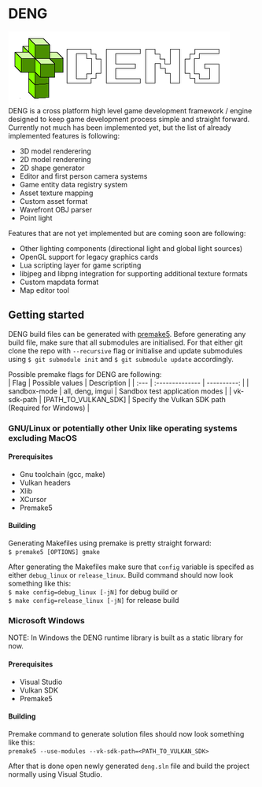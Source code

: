 # DENG

![logo](logo/logo_full.png)  
DENG is a cross platform high level game development framework / engine designed to keep game development process
simple and straight forward. Currently not much has been implemented yet, but the list of already implemented 
features is following: 
* 3D model renderering  
* 2D model renderering  
* 2D shape generator  
* Editor and first person camera systems  
* Game entity data registry system  
* Asset texture mapping  
* Custom asset format  
* Wavefront OBJ parser
* Point light

Features that are not yet implemented but are coming soon are following:  
* Other lighting components (directional light and global light sources)  
* OpenGL support for legacy graphics cards  
* Lua scripting layer for game scripting  
* libjpeg and libpng integration for supporting additional texture formats  
* Custom mapdata format  
* Map editor tool  


## Getting started
DENG build files can be generated with [premake5](https://github.com/premake/premake-core). Before generating any
build file, make sure that all submodules are initialised. For that either git clone the repo with `--recursive` flag or
initialise and update submodules using `$ git submodule init` and `$ git submodule update` accordingly.

Possible premake flags for DENG are following:  
| Flag          | Possible values       | Description                                                                   |
| :---          | :--------------       | ----------:                                                                   |
| sandbox-mode  | all, deng, imgui      | Sandbox test application modes                                                |
| vk-sdk-path   | [PATH_TO_VULKAN_SDK]  | Specify the Vulkan SDK path (Required for Windows)                            |

### GNU/Linux or potentially other Unix like operating systems excluding MacOS

#### Prerequisites
* Gnu toolchain (gcc, make)  
* Vulkan headers  
* Xlib
* XCursor
* Premake5


#### Building
Generating Makefiles using premake is pretty straight forward:  
`$ premake5 [OPTIONS] gmake`  

After generating the Makefiles make sure that `config` variable is specifed as either `debug_linux` or `release_linux`.
Build command should now look something like this:  
`$ make config=debug_linux [-jN]` for debug build or  
`$ make config=release_linux [-jN]` for release build


### Microsoft Windows

NOTE: In Windows the DENG runtime library is built as a static library for now.  

#### Prerequisites
* Visual Studio  
* Vulkan SDK  
* Premake5  

#### Building
Premake command to generate solution files should now look something like this:  
`premake5 --use-modules --vk-sdk-path=<PATH_TO_VULKAN_SDK>`  

After that is done open newly generated `deng.sln` file and build the project normally using Visual Studio.
